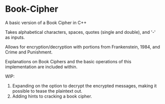 # Book-Cipher
A basic version of a Book Cipher in C++

Takes alphabetical characters, spaces, quotes (single and double), and '-' as inputs. 

Allows for encryption/decryption with portions from Frankenstein, 1984, and Crime and Punishment. 

Explanations on Book Ciphers and the basic operations of this implementation are included within. 

WIP:
1. Expanding on the option to decrypt the encrypted messages, making it possible to tease the plaintext out.
2. Adding hints to cracking a book cipher.
